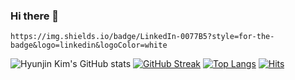 ### Hi there 👋

	https://img.shields.io/badge/LinkedIn-0077B5?style=for-the-badge&logo=linkedin&logoColor=white

<!--
**icecreamp/icecreamp** is a ✨ _special_ ✨ repository because its `README.md` (this file) appears on your GitHub profile.

Here are some ideas to get you started:

- 🔭 I’m currently working on ...
- 🌱 I’m currently learning ...
- 👯 I’m looking to collaborate on ...
- 🤔 I’m looking for help with ...
- 💬 Ask me about ...
- 📫 How to reach me: ...
- 😄 Pronouns: ...
- ⚡ Fun fact: ...
-->

![Hyunjin Kim's GitHub stats](https://github-readme-stats.vercel.app/api?username=icecreamp&show_icons=true&bg_color=00000000)
[![GitHub Streak](https://streak-stats.demolab.com/?user=icecreamp)](https://git.io/streak-stats)
[![Top Langs](https://github-readme-stats.vercel.app/api/top-langs/?username=icecreamp&layout=compact)](https://github.com/icecreamp/github-readme-stats)
[![Hits](https://hits.sh/github.com/icecreamp/hits.svg?label=%F0%9F%91%8B&labelColor=ffffff)](https://hits.sh/github.com/icecreamp/hits/)
